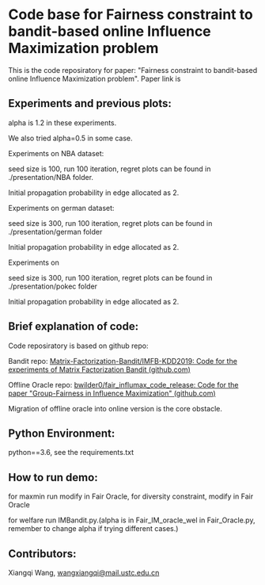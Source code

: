 # Code base for Fairness constraint to bandit-based online Influence Maximization problem

This is the code reposiratory for paper: "Fairness constraint to bandit-based online Influence
Maximization problem". Paper link is

## Experiments and previous plots:

alpha is 1.2 in these experiments.

We also tried alpha=0.5 in some case.

Experiments on NBA dataset:

seed size is 100, run 100 iteration,  regret plots can be found in ./presentation/NBA folder.

Initial propagation probability in edge allocated as 2.

Experiments on german dataset:

seed size is 300, run 100 iteration,  regret plots can be found in ./presentation/german folder

Initial propagation probability in edge allocated as 2.

Experiments on

seed size is 300, run 100 iteration, regret plots can be found in ./presentation/pokec folder

Initial propagation probability in edge allocated as 2.

## Brief explanation of code:

Code reposiratory is based on github repo:

Bandit repo: [Matrix-Factorization-Bandit/IMFB-KDD2019: Code for the experiments of Matrix Factorization Bandit (github.com)](https://github.com/Matrix-Factorization-Bandit/IMFB-KDD2019)

Offline Oracle repo: [bwilder0/fair_influmax_code_release: Code for the paper &#34;Group-Fairness in Influence Maximization&#34; (github.com)](https://github.com/bwilder0/fair_influmax_code_release)

Migration of offline oracle into online version is the core obstacle.

## Python Environment:

python==3.6, see the requirements.txt

## How to run demo:

for maxmin run modify in Fair Oracle, for diversity constraint, modify in Fair Oracle

for welfare run IMBandit.py.(alpha is in Fair_IM_oracle_wel in Fair_Oracle.py, remember to change alpha if trying different cases.)

## Contributors:

Xiangqi Wang, wangxiangqi@mail.ustc.edu.cn
